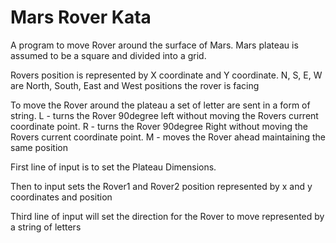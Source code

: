 # Mars Rover Kata
A program to move Rover around the surface of Mars.
Mars plateau is assumed to be a square and divided into a grid.

Rovers position is represented by X coordinate and Y coordinate.
N, S, E, W are North, South, East and West positions the rover is facing

To move the Rover around the plateau a set of letter are sent in a form of string.
L - turns the Rover 90degree left without moving the Rovers current coordinate point.
R - turns the Rover 90degree Right without moving the Rovers current coordinate point.
M - moves the Rover ahead maintaining the same position

First line of input is to set the Plateau Dimensions.

Then to input sets the Rover1 and Rover2 position represented by x and y coordinates and position

Third line of input will set the direction for the Rover to move represented by a string of letters
